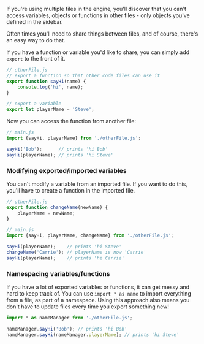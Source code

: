 If you're using multiple files in the engine, you'll discover that you can't
access variables, objects or functions in other files - only objects you've
defined in the sidebar.

Often times you'll need to share things between files, and of course, there's an easy way to do that.

If you have a function or variable you'd like to share, you can simply add `export` to the front of it.

```js
// otherFile.js
// export a function so that other code files can use it
export function sayHi(name) {
    console.log('hi', name);
}

// export a variable
export let playerName = 'Steve';
```

Now you can access the function from another file:

```js
// main.js
import {sayHi, playerName} from './otherFile.js';

sayHi('Bob');      // prints 'hi Bob'
sayHi(playerName); // prints 'hi Steve'
```

### Modifying exported/imported variables

You can't modify a variable from an imported file. If you want to do this, you'll have to create
a function in the imported file.

```js
// otherFile.js
export function changeName(newName) {
    playerName = newName;
}
```

```js
// main.js
import {sayHi, playerName, changeName} from './otherFile.js';

sayHi(playerName);    // prints 'hi Steve'
changeName('Carrie'); // playerName is now 'Carrie'
sayHi(playerName);    // prints 'hi Carrie'
```

### Namespacing variables/functions

If you have a lot of exported variables or functions, it can get messy and hard to keep track of.
You can use `import * as name` to import everything from a file, as part of a namespace. Using
this approach also means you don't have to update files every time you export something new!

```js
import * as nameManager from './otherFile.js';

nameManager.sayHi('Bob'); // prints 'hi Bob'
nameManager.sayHi(nameManager.playerName); // prints 'hi Steve'

```